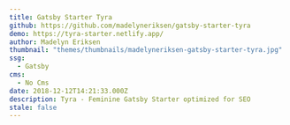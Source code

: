 ```yaml
---
title: Gatsby Starter Tyra
github: https://github.com/madelyneriksen/gatsby-starter-tyra
demo: https://tyra-starter.netlify.app/
author: Madelyn Eriksen
thumbnail: "themes/thumbnails/madelyneriksen-gatsby-starter-tyra.jpg"
ssg:
  - Gatsby
cms:
  - No Cms
date: 2018-12-12T14:21:33.000Z
description: Tyra - Feminine Gatsby Starter optimized for SEO
stale: false
---
```

